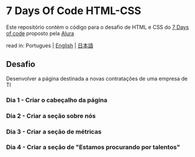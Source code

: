 # 7 Days Of Code HTML-CSS

Este repositório contém o código para o desafio de HTML e CSS do [7 Days of code](https://7daysofcode.io) proposto pela [Alura](https://www.alura.com.br)

read in: Portugues | [English](README.en.md) | [日本語](README.ja.md)


## Desafio
Desenvolver a página destinada a novas contratações de uma empresa de TI

### Dia 1 - Criar o cabeçalho da página

### Dia 2 - Criar a seção sobre nós

### Dia 3 - Criar a seção de métricas

### Dia 4 - Criar a seção de "Estamos procurando por talentos"